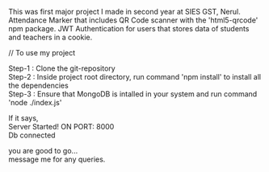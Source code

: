 This was first major project I made in second year at SIES GST, Nerul.
Attendance Marker that includes QR Code scanner with the 'html5-qrcode' npm package.
JWT Authentication for users that stores data of students and teachers in a cookie.
                                                                                                                                                                      
                                                                                                                                                                    
                                                                                                                                                                      

// To use my project

Step-1 : Clone the git-repository                                                                                                                                     
Step-2 : Inside project root directory, run command 'npm install' to install all the dependencies                                                                     
Step-3 : Ensure that MongoDB is intalled in your system and run command 'node ./index.js'                                                                             

If it says,                                                                                                                                                          
Server Started! ON PORT: 8000                                                                                                                                        
Db connected                                                                                                                                                          

you are good to go...                                                                                                                                                
message me for any queries.
